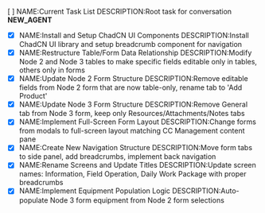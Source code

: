 [ ] NAME:Current Task List DESCRIPTION:Root task for conversation __NEW_AGENT__
-[x] NAME:Install and Setup ChadCN UI Components DESCRIPTION:Install ChadCN UI library and setup breadcrumb component for navigation
-[x] NAME:Restructure Table/Form Data Relationship DESCRIPTION:Modify Node 2 and Node 3 tables to make specific fields editable only in tables, others only in forms
-[x] NAME:Update Node 2 Form Structure DESCRIPTION:Remove editable fields from Node 2 form that are now table-only, rename tab to 'Add Product'
-[x] NAME:Update Node 3 Form Structure DESCRIPTION:Remove General tab from Node 3 form, keep only Resources/Attachments/Notes tabs
-[x] NAME:Implement Full-Screen Form Layout DESCRIPTION:Change forms from modals to full-screen layout matching CC Management content pane
-[x] NAME:Create New Navigation Structure DESCRIPTION:Move form tabs to side panel, add breadcrumbs, implement back navigation
-[x] NAME:Rename Screens and Update Titles DESCRIPTION:Update screen names: Information, Field Operation, Daily Work Package with proper breadcrumbs
-[x] NAME:Implement Equipment Population Logic DESCRIPTION:Auto-populate Node 3 form equipment from Node 2 form selections